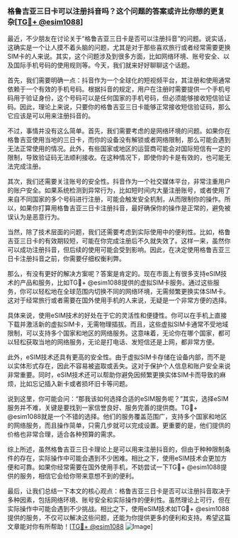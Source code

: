 ### 格鲁吉亚三日卡可以注册抖音吗？这个问题的答案或许比你想的更复杂[[TG💪+ @esim1088](https://t.me/s/esim1088)]

最近，不少朋友在讨论关于“格鲁吉亚三日卡是否可以注册抖音”的问题。说实话，这确实是一个让人摸不着头脑的问题，尤其是对于那些喜欢旅行或者经常需要更换SIM卡的人来说。其实，这个问题涉及到很多方面，比如网络环境、账号安全、以及国际手机号码的使用规则等。今天，我们就来好好聊聊这个话题。

首先，我们需要明确一点：抖音作为一个全球化的短视频平台，其注册和使用通常依赖于一个有效的手机号码。根据抖音的规定，用户在注册时需要提供一个手机号码用于验证身份，这个号码可以是任何国家的手机号码，但必须能够接收短信验证码。因此，理论上来说，只要你的格鲁吉亚三日卡能够正常接收短信验证码，那么它应该是可以用来注册抖音的。

不过，事情并没有这么简单。首先，我们需要考虑的是网络环境的问题。如果你在格鲁吉亚使用当地的三日卡，而你的设备没有解锁或者网络限制，那么可能会遇到无法正常使用的情况。此外，有些国家或地区的运营商可能会对国际短信有一定的限制，导致验证码无法顺利接收。在这种情况下，即使你的卡是有效的，也可能无法完成注册。

其次，我们还需要关注账号的安全性。抖音作为一个社交媒体平台，非常注重用户的账户安全。如果系统检测到异常行为，比如短时间内大量注册账号，或者使用了来自不同国家的多个号码进行注册，可能会触发安全机制，从而限制你的操作。所以，如果你打算用格鲁吉亚三日卡注册抖音，最好确保你的操作是正常的，避免被误认为是恶意行为。

当然，除了技术层面的问题，我们还需要考虑到实际使用中的便利性。比如，格鲁吉亚三日卡的有效期较短，可能在你完成注册后不久就失效了。这样一来，虽然你可以成功注册抖音，但后续的使用可能会受到影响。因此，在决定使用格鲁吉亚三日卡注册抖音之前，你需要仔细权衡利弊。

那么，有没有更好的解决方案呢？答案是肯定的。现在市面上有很多支持eSIM技术的产品和服务，比如TG💪+ @esim1088提供的虚拟SIM卡服务。通过这些服务，你可以轻松地在全球范围内切换不同的网络环境，无需频繁更换实体SIM卡。这对于经常旅行或者需要在国外使用手机的人来说，无疑是一个非常方便的选择。

具体来说，使用eSIM技术的好处在于它的灵活性和便捷性。你可以在手机上直接下载并激活新的虚拟SIM卡，无需物理插拔。而且，这些虚拟SIM卡通常不受地域限制，可以支持多个国家和地区的网络服务。这意味着，无论你在哪个国家，都可以轻松获取当地的网络服务，无论是打电话、发短信还是上网，都非常方便。

此外，eSIM技术还具有更高的安全性。由于虚拟SIM卡存储在设备内部，而不是以实体形式存在，因此不容易被盗取或丢失。这对于保护个人信息和账户安全来说非常重要。同时，eSIM技术还可以帮助你避免因频繁更换实体SIM卡而导致的麻烦，比如忘记插入新卡或者损坏旧卡等问题。

说到这里，你可能会问：“那我该如何选择合适的eSIM服务呢？”其实，选择eSIM服务并不难，关键是要找到一家信誉良好、服务完善的提供商。TG💪+ @esim1088就是一个不错的选择。他们的服务覆盖范围广，支持多个国家和地区的网络服务，而且操作简单，只需几步就可以完成设置。更重要的是，他们提供的价格也非常合理，适合各种预算的需求。

综上所述，虽然格鲁吉亚三日卡理论上是可以用来注册抖音的，但由于种种限制条件的存在，实际操作中可能会遇到不少困难。相比之下，使用eSIM技术会更加方便和可靠。如果你经常需要在国外使用手机，不妨尝试一下TG💪+ @esim1088提供的服务，相信它会给你带来意想不到的便利。

最后，让我们总结一下本文的核心观点：格鲁吉亚三日卡是否可以注册抖音取决于多种因素，包括网络环境、账号安全和实际操作的便利性。虽然理论上可行，但在实际操作中可能会遇到不少挑战。相比之下，使用eSIM技术如TG💪+ @esim1088提供的服务，不仅可以解决这些问题，还能为你提供更多的便利和支持。希望这篇文章能对你有所帮助！[[TG💪+ @esim1088](https://t.me/s/esim1088) ![Image](https://i.postimg.cc/4NQfJmqS/Snipaste-2025-05-13-00-14-12.png)]